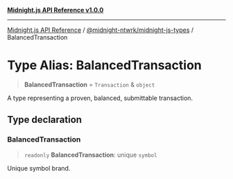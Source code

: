 [**Midnight.js API Reference v1.0.0**](../../../README.md)

***

[Midnight.js API Reference](../../../packages.md) / [@midnight-ntwrk/midnight-js-types](../README.md) / BalancedTransaction

# Type Alias: BalancedTransaction

> **BalancedTransaction** = `Transaction` & `object`

A type representing a proven, balanced, submittable transaction.

## Type declaration

### BalancedTransaction

> `readonly` **BalancedTransaction**: unique `symbol`

Unique symbol brand.
